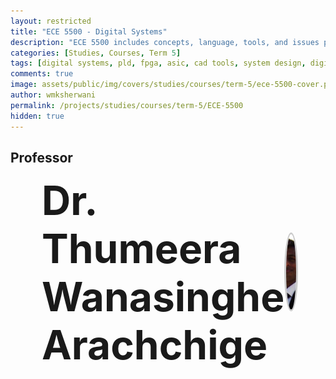 ```yaml
---
layout: restricted
title: "ECE 5500 - Digital Systems"
description: "ECE 5500 includes concepts, language, tools, and issues pertaining to specification, modelling, analysis, simulation, testing, and synthesis of digital systems, including PLD, FPGA, and ASIC devices. Industry-standard CAD tools will be used in this course to facilitate system design and testing."
categories: [Studies, Courses, Term 5]
tags: [digital systems, pld, fpga, asic, cad tools, system design, digital system testing]
comments: true
image: assets/public/img/covers/studies/courses/term-5/ece-5500-cover.png
author: wmksherwani
permalink: /projects/studies/courses/term-5/ECE-5500
hidden: true
---
```


## Professor

<html lang="en">
<head>
    <meta charset="UTF-8">
    <meta name="viewport" content="width=device-width, initial-scale=1.0">
</head>
<div id="name-wrapper" style="margin: 0;">
    <div style="display: flex; justify-content: space-between; align-items: center; padding: 0 50px;">
        <div style="font-size: 4rem; font-weight: bold;">Dr. Thumeera Wanasinghe Arachchige</div>
        <div>
            <img src="assets/public/img/people/Thumeera Wanasinghe Arachchige.png" alt="Thumeera Wanasinghe Arachchige" 
                 style="width: 120px; height: 120px; object-fit: cover; border-radius: 50%; border: 3px solid #ccc;">
        </div>
    </div>
</div>
</html>

<!-- <html lang="en">
<head>
    <meta charset="UTF-8">
    <meta name="viewport" content="width=device-width, initial-scale=1.0">
    <title>Star Rating</title>
    <link href="https://cdnjs.cloudflare.com/ajax/libs/font-awesome/6.0.0-beta3/css/all.min.css" rel="stylesheet">
</head>
<div id="star-wrapper" style="margin: 0; display: flex; justify-content: center; align-items: center;">
    <div style="display: flex; justify-content: center; align-items: center; font-size: 50px;">
        <i class="fas fa-star" style="color: gold;"></i>
        <i class="fas fa-star" style="color: gold;"></i>
        <i class="fas fa-star" style="color: gold;"></i>
        <i class="fas fa-star" style="color: gold;"></i>
        <i class="fas fa-star" style="color: gold;"></i>
    </div>
</div>
</html> -->
